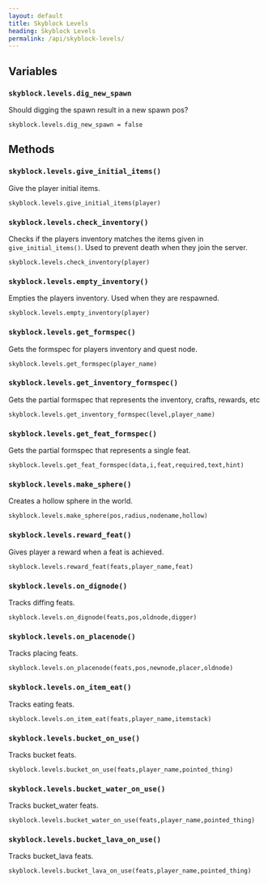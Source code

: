 ```yaml
---
layout: default
title: Skyblock Levels
heading: Skyblock Levels
permalink: /api/skyblock-levels/
---
```



## Variables

### `skyblock.levels.dig_new_spawn`

Should digging the spawn result in a new spawn pos?

```
skyblock.levels.dig_new_spawn = false
```

## Methods

### `skyblock.levels.give_initial_items()`

Give the player initial items.

```
skyblock.levels.give_initial_items(player)
```

### `skyblock.levels.check_inventory()`

Checks if the players inventory matches the items given in `give_initial_items()`.  Used to prevent death when they join the server.

```
skyblock.levels.check_inventory(player)
```

### `skyblock.levels.empty_inventory()`

Empties the players inventory.  Used when they are respawned.

```
skyblock.levels.empty_inventory(player)
```

### `skyblock.levels.get_formspec()`

Gets the formspec for players inventory and quest node.

```
skyblock.levels.get_formspec(player_name)
```

### `skyblock.levels.get_inventory_formspec()`

Gets the partial formspec that represents the inventory, crafts, rewards, etc

```
skyblock.levels.get_inventory_formspec(level,player_name)
```

### `skyblock.levels.get_feat_formspec()`

Gets the partial formspec that represents a single feat.

```
skyblock.levels.get_feat_formspec(data,i,feat,required,text,hint)
```

### `skyblock.levels.make_sphere()`

Creates a hollow sphere in the world.

```
skyblock.levels.make_sphere(pos,radius,nodename,hollow)
```

### `skyblock.levels.reward_feat()`

Gives player a reward when a feat is achieved.

```
skyblock.levels.reward_feat(feats,player_name,feat)
```

### `skyblock.levels.on_dignode()`

Tracks diffing feats.

```
skyblock.levels.on_dignode(feats,pos,oldnode,digger)
```

### `skyblock.levels.on_placenode()`

Tracks placing feats.

```
skyblock.levels.on_placenode(feats,pos,newnode,placer,oldnode)
```

### `skyblock.levels.on_item_eat()`

Tracks eating feats.

```
skyblock.levels.on_item_eat(feats,player_name,itemstack)
```

### `skyblock.levels.bucket_on_use()`

Tracks bucket feats.

```
skyblock.levels.bucket_on_use(feats,player_name,pointed_thing)
```

### `skyblock.levels.bucket_water_on_use()`

Tracks bucket_water feats.

```
skyblock.levels.bucket_water_on_use(feats,player_name,pointed_thing)
```

### `skyblock.levels.bucket_lava_on_use()`

Tracks bucket_lava feats.

```
skyblock.levels.bucket_lava_on_use(feats,player_name,pointed_thing)
```

